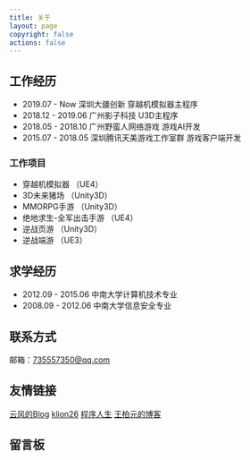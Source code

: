 ```yaml
---
title: 关于
layout: page
copyright: false
actions: false
---
```


## 工作经历
- 2019.07 - Now 深圳大疆创新 穿越机模拟器主程序
- 2018.12 - 2019.06 广州影子科技 U3D主程序
- 2018.05 - 2018.10 广州野蛮人网络游戏 游戏AI开发
- 2015.07 - 2018.05 深圳腾讯天美游戏工作室群 游戏客户端开发

### 工作项目
 - 穿越机模拟器 （UE4）
 - 3D未来猪场 （Unity3D）
 - MMORPG手游 （Unity3D）
 - 绝地求生-全军出击手游 （UE4）
 - 逆战页游 （Unity3D）
 - 逆战端游 （UE3）
 
## 求学经历
- 2012.09 - 2015.06 中南大学计算机技术专业
- 2008.09 - 2012.06 中南大学信息安全专业


## 联系方式
邮箱：[735557350@qq.com][1]

## 友情链接
[云风的Blog][2]
[klion26][3]
[程序人生][4]
[王柏元的博客][5]

## 留言板


  [1]: mailto:%E8%BF%9C%E8%A1%8C%3C735557350@qq.com%3E
  [2]: https://blog.codingnow.com/
  [3]: http://www.klion26.com
  [4]: http://www.programlife.net
  [5]: http://wangbaiyuan.cn